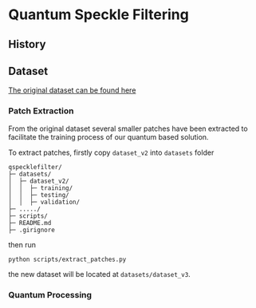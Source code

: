 # Quantum Speckle Filtering



## History



## Dataset
[The original dataset can be found here](https://github.com/alessandrosebastianelli/sentinel_1_GRD_dataset)

### Patch Extraction
From the original dataset several smaller patches have been extracted to facilitate the training process of our quantum based solution.

To extract patches, firstly copy ```dataset_v2``` into ```datasets``` folder

```
qspecklefilter/
├─ datasets/
│  ├─ dataset_v2/
│  │  ├─ training/
│  │  ├─ testing/
│  │  ├─ validation/
├─ ...../
├─ scripts/
├─ README.md
├─ .girignore

```

then run 

```
python scripts/extract_patches.py
```

the new dataset will be located at ```datasets/dataset_v3```.

### Quantum Processing

